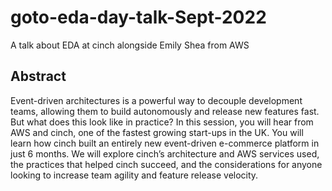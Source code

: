 # goto-eda-day-talk-Sept-2022
A talk about EDA at cinch alongside Emily Shea from AWS

## Abstract 

Event-driven architectures is a powerful way to decouple development teams, allowing them to build autonomously and release new features fast. But what does this look like in practice? In this session, you will hear from AWS and cinch, one of the fastest growing start-ups in the UK. You will learn how cinch built an entirely new event-driven e-commerce platform in just 6 months. We will explore cinch’s architecture and AWS services used, the practices that helped cinch succeed, and the considerations for anyone looking to increase team agility and feature release velocity.
